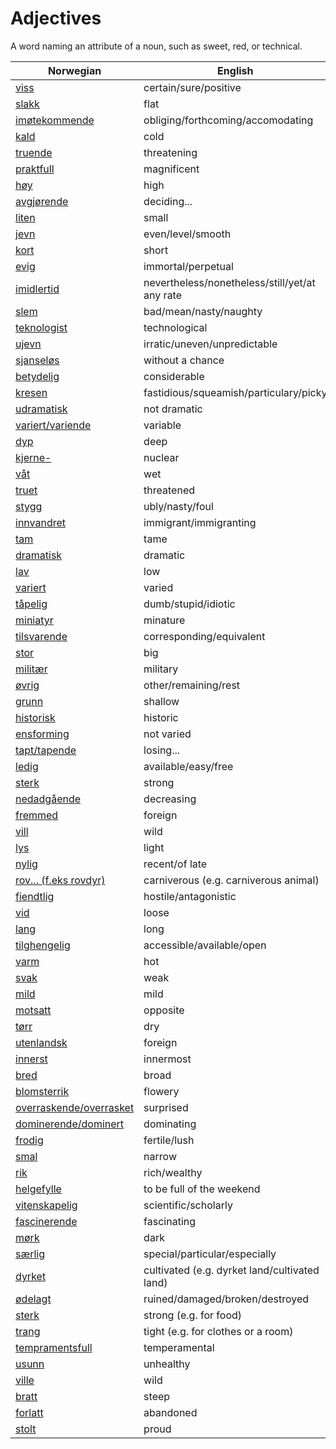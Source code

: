 # Adjectives

A word naming an attribute of a noun, such as sweet, red, or technical.

| Norwegian | English |
| --- | --- |
| [viss](https://www.ordnett.no/search?language=no&phrase=viss) | certain/sure/positive |
| [slakk](https://www.ordnett.no/search?language=no&phrase=slakk) | flat |
| [imøtekommende](https://www.ordnett.no/search?language=no&phrase=imøtekommende) | obliging/forthcoming/accomodating |
| [kald](https://www.ordnett.no/search?language=no&phrase=kald) | cold |
| [truende](https://www.ordnett.no/search?language=no&phrase=truende) | threatening |
| [praktfull](https://www.ordnett.no/search?language=no&phrase=praktfull) | magnificent |
| [høy](https://www.ordnett.no/search?language=no&phrase=høy) | high |
| [avgjørende](https://www.ordnett.no/search?language=no&phrase=avgjørende) | deciding... |
| [liten](https://www.ordnett.no/search?language=no&phrase=liten) | small |
| [jevn](https://www.ordnett.no/search?language=no&phrase=jevn) | even/level/smooth |
| [kort](https://www.ordnett.no/search?language=no&phrase=kort) | short |
| [evig](https://www.ordnett.no/search?language=no&phrase=evig) | immortal/perpetual |
| [imidlertid](https://www.ordnett.no/search?language=no&phrase=imidlertid) | nevertheless/nonetheless/still/yet/at any rate |
| [slem](https://www.ordnett.no/search?language=no&phrase=slem) | bad/mean/nasty/naughty |
| [teknologist](https://www.ordnett.no/search?language=no&phrase=teknologist) | technological |
| [ujevn](https://www.ordnett.no/search?language=no&phrase=ujevn) | irratic/uneven/unpredictable |
| [sjanseløs](https://www.ordnett.no/search?language=no&phrase=sjanseløs) | without a chance |
| [betydelig](https://www.ordnett.no/search?language=no&phrase=betydelig) | considerable |
| [kresen](https://www.ordnett.no/search?language=no&phrase=kresen) | fastidious/squeamish/particulary/picky |
| [udramatisk](https://www.ordnett.no/search?language=no&phrase=udramatisk) | not dramatic |
| [variert/variende](https://www.ordnett.no/search?language=no&phrase=variert/variende) | variable |
| [dyp](https://www.ordnett.no/search?language=no&phrase=dyp) | deep |
| [kjerne-](https://www.ordnett.no/search?language=no&phrase=kjerne-) | nuclear |
| [våt](https://www.ordnett.no/search?language=no&phrase=våt) | wet |
| [truet](https://www.ordnett.no/search?language=no&phrase=truet) | threatened |
| [stygg](https://www.ordnett.no/search?language=no&phrase=stygg) | ubly/nasty/foul |
| [innvandret](https://www.ordnett.no/search?language=no&phrase=innvandret) | immigrant/immigranting |
| [tam](https://www.ordnett.no/search?language=no&phrase=tam) | tame |
| [dramatisk](https://www.ordnett.no/search?language=no&phrase=dramatisk) | dramatic |
| [lav](https://www.ordnett.no/search?language=no&phrase=lav) | low |
| [variert](https://www.ordnett.no/search?language=no&phrase=variert) | varied |
| [tåpelig](https://www.ordnett.no/search?language=no&phrase=tåpelig) | dumb/stupid/idiotic |
| [miniatyr](https://www.ordnett.no/search?language=no&phrase=miniatyr) | minature |
| [tilsvarende](https://www.ordnett.no/search?language=no&phrase=tilsvarende) | corresponding/equivalent |
| [stor](https://www.ordnett.no/search?language=no&phrase=stor) | big |
| [militær](https://www.ordnett.no/search?language=no&phrase=militær) | military |
| [øvrig](https://www.ordnett.no/search?language=no&phrase=øvrig) | other/remaining/rest |
| [grunn](https://www.ordnett.no/search?language=no&phrase=grunn) | shallow |
| [historisk](https://www.ordnett.no/search?language=no&phrase=historisk) | historic |
| [ensforming](https://www.ordnett.no/search?language=no&phrase=ensforming) | not varied |
| [tapt/tapende](https://www.ordnett.no/search?language=no&phrase=tapt/tapende) | losing... |
| [ledig](https://www.ordnett.no/search?language=no&phrase=ledig) | available/easy/free |
| [sterk](https://www.ordnett.no/search?language=no&phrase=sterk) | strong |
| [nedadgående](https://www.ordnett.no/search?language=no&phrase=nedadgående) | decreasing |
| [fremmed](https://www.ordnett.no/search?language=no&phrase=fremmed) | foreign |
| [vill](https://www.ordnett.no/search?language=no&phrase=vill) | wild |
| [lys](https://www.ordnett.no/search?language=no&phrase=lys) | light |
| [nylig](https://www.ordnett.no/search?language=no&phrase=nylig) | recent/of late |
| [rov... (f.eks rovdyr)](https://www.ordnett.no/search?language=no&phrase=rov...%20(f.eks%20rovdyr)) | carniverous (e.g. carniverous animal) |
| [fiendtlig](https://www.ordnett.no/search?language=no&phrase=fiendtlig) | hostile/antagonistic |
| [vid](https://www.ordnett.no/search?language=no&phrase=vid) | loose |
| [lang](https://www.ordnett.no/search?language=no&phrase=lang) | long |
| [tilghengelig](https://www.ordnett.no/search?language=no&phrase=tilghengelig) | accessible/available/open |
| [varm](https://www.ordnett.no/search?language=no&phrase=varm) | hot |
| [svak](https://www.ordnett.no/search?language=no&phrase=svak) | weak |
| [mild](https://www.ordnett.no/search?language=no&phrase=mild) | mild |
| [motsatt](https://www.ordnett.no/search?language=no&phrase=motsatt) | opposite |
| [tørr](https://www.ordnett.no/search?language=no&phrase=tørr) | dry |
| [utenlandsk](https://www.ordnett.no/search?language=no&phrase=utenlandsk) | foreign |
| [innerst](https://www.ordnett.no/search?language=no&phrase=innerst) | innermost |
| [bred](https://www.ordnett.no/search?language=no&phrase=bred) | broad |
| [blomsterrik](https://www.ordnett.no/search?language=no&phrase=blomsterrik) | flowery |
| [overraskende/overrasket](https://www.ordnett.no/search?language=no&phrase=overraskende/overrasket) | surprised |
| [dominerende/dominert](https://www.ordnett.no/search?language=no&phrase=dominerende/dominert) | dominating |
| [frodig](https://www.ordnett.no/search?language=no&phrase=frodig) | fertile/lush |
| [smal](https://www.ordnett.no/search?language=no&phrase=smal) | narrow |
| [rik](https://www.ordnett.no/search?language=no&phrase=rik) | rich/wealthy |
| [helgefylle](https://www.ordnett.no/search?language=no&phrase=helgefylle) | to be full of the weekend |
| [vitenskapelig](https://www.ordnett.no/search?language=no&phrase=vitenskapelig) | scientific/scholarly |
| [fascinerende](https://www.ordnett.no/search?language=no&phrase=fascinerende) | fascinating |
| [mørk](https://www.ordnett.no/search?language=no&phrase=mørk) | dark |
| [særlig](https://www.ordnett.no/search?language=no&phrase=særlig) | special/particular/especially |
| [dyrket](https://www.ordnett.no/search?language=no&phrase=dyrket) | cultivated (e.g. dyrket land/cultivated land) |
| [ødelagt](https://www.ordnett.no/search?language=no&phrase=ødelagt) | ruined/damaged/broken/destroyed |
| [sterk](https://www.ordnett.no/search?language=no&phrase=sterk) | strong (e.g. for food) |
| [trang](https://www.ordnett.no/search?language=no&phrase=trang) | tight (e.g. for clothes or a room) |
| [tempramentsfull](https://www.ordnett.no/search?language=no&phrase=tempramentsfull) | temperamental |
| [usunn](https://www.ordnett.no/search?language=no&phrase=usunn) | unhealthy |
| [ville](https://www.ordnett.no/search?language=no&phrase=ville) | wild |
| [bratt](https://www.ordnett.no/search?language=no&phrase=bratt) | steep |
| [forlatt](https://www.ordnett.no/search?language=no&phrase=forlatt) | abandoned |
| [stolt](https://www.ordnett.no/search?language=no&phrase=stolt) | proud |

